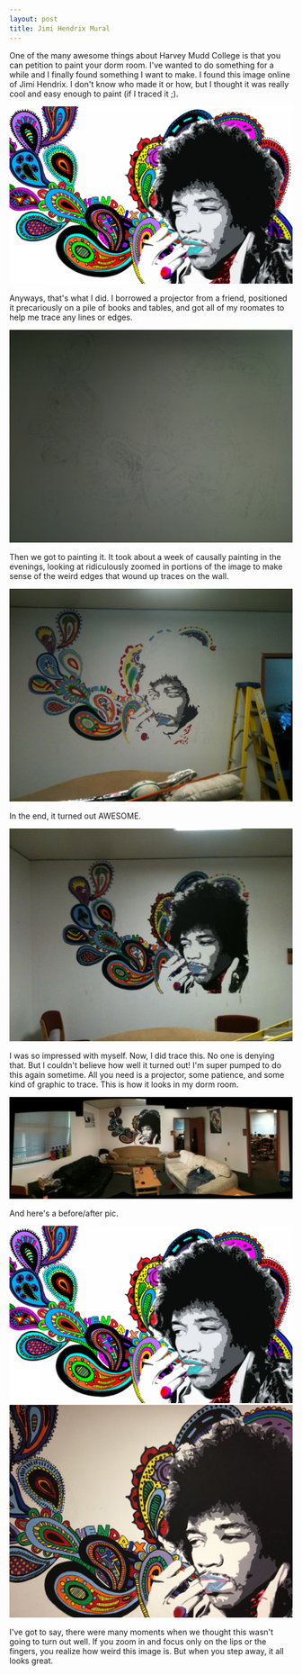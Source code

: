 ```yaml
---
layout: post
title: Jimi Hendrix Mural
---
```


One of the many awesome things about Harvey Mudd College is that you can petition to paint your dorm room. I've wanted to do something for a while and I finally found something I want to make. I found this image online of Jimi Hendrix. I don't know who made it or how, but I thought it was really cool and easy enough to paint (if I traced it ;).

![](/img/hendrix/0.jpg)

Anyways, that's what I did. I borrowed a projector from a friend, positioned it precariously on a pile of books and tables, and got all of my roomates to help me trace any lines or edges.

![](/img/hendrix/1.jpg)

Then we got to painting it. It took about a week of causally painting in the evenings, looking at ridiculously zoomed in portions of the image to make sense of the weird edges that wound up traces on the wall.

![](/img/hendrix/2.jpg)

In the end, it turned out AWESOME.

![](/img/hendrix/3.jpg)

I was so impressed with myself. Now, I did trace this. No one is denying that. But I couldn't believe how well it turned out! I'm super pumped to do this again sometime. All you need is a projector, some patience, and some kind of graphic to trace. This is how it looks in my dorm room.

![](/img/hendrix/5.jpg)

And here's a before/after pic.

![](/img/hendrix/0.jpg)
![](/img/hendrix/4.jpg)

I've got to say, there were many moments when we thought this wasn't going to turn out well. If you zoom in and focus only on the lips or the fingers, you realize how weird this image is. But when you step away, it all looks great.

